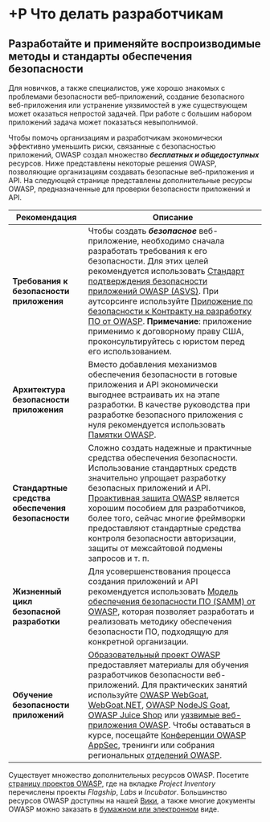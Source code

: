 # +Р Что делать разработчикам

## Разработайте и применяйте воспроизводимые методы и стандарты обеспечения безопасности

Для новичков, а также специалистов, уже хорошо знакомых с проблемами безопасности веб-приложений, создание безопасного веб-приложения или устранение уязвимостей в уже существующем может оказаться непростой задачей. При работе с большим набором приложений задача может показаться невыполнимой.

Чтобы помочь организациям и разработчикам экономически эффективно уменьшить риски, связанные с безопасностью приложений, OWASP создал множество ***бесплатных и общедоступных*** ресурсов. Ниже представлены некоторые решения OWASP, позволяющие организациям создавать безопасные веб-приложения и API. На следующей странице представлены дополнительные ресурсы OWASP, предназначенные для проверки безопасности приложений и API.

| Рекомендация | Описание |
| --- | --- |
|**Требования к безопасности приложения** | Чтобы создать ***безопасное*** веб-приложение, необходимо сначала разработать требования к его безопасности. Для этих целей рекомендуется использовать [Стандарт подтверждения безопасности приложений OWASP (ASVS)](https://www.owasp.org/index.php/ASVS). При аутсорсинге используйте [Приложение по безопасности к Контракту на разработку ПО от OWASP](https://www.owasp.org/index.php/OWASP_Secure_Software_Contract_Annex). **Примечание**: приложение применимо к договорному праву США, проконсультируйтесь с юристом перед его использованием. |
| **Архитектура безопасности приложения** | Вместо добавления механизмов обеспечения безопасности в готовые приложения и API экономически выгоднее встраивать их на этапе разработки. В качестве руководства при разработке безопасного приложения с нуля рекомендуется использовать [Памятки OWASP](https://www.owasp.org/index.php/OWASP_Cheat_Sheet_Series). | 
| **Стандартные средства обеспечения безопасности** | Сложно создать надежные и практичные средства обеспечения безопасности. Использование стандартных средств значительно упрощает разработку безопасных приложений и API.  [Проактивная защита OWASP](https://www.owasp.org/index.php/OWASP_Proactive_Controls) является хорошим пособием для разработчиков, более того, сейчас многие фреймворки предоставляют стандартные средства контроля безопасности авторизации, защиты от межсайтовой подмены запросов и т. п. |
| **Жизненный цикл безопасной разработки** | Для усовершенствования процесса создания приложений и API рекомендуется использовать [Модель обеспечения безопасности ПО (SAMM) от OWASP](https://www.owasp.org/index.php/OWASP_SAMM_Project), которая позволяет разработать и реализовать методику обеспечения безопасности ПО, подходящую для конкретной организации. |
| **Обучение безопасности приложений** | [Образовательный проект OWASP](https://www.owasp.org/index.php/Category:OWASP_Education_Project) предоставляет материалы для обучения разработчиков безопасности веб-приложений. Для практических занятий используйте [OWASP WebGoat](https://www.owasp.org/index.php/WebGoat), [WebGoat.NET](https://www.owasp.org/index.php/Category:OWASP_WebGoat.NET),  [OWASP NodeJS Goat](https://www.owasp.org/index.php/OWASP_Node_js_Goat_Project), [OWASP Juice Shop](https://www.owasp.org/index.php/OWASP_Juice_Shop_Project) или [уязвимые веб-приложения OWASP](https://www.owasp.org/index.php/OWASP_Broken_Web_Applications_Project). Чтобы оставаться в курсе, посещайте [Конференции OWASP AppSec](https://www.owasp.org/index.php/Category:OWASP_AppSec_Conference), тренинги или собрания региональных [отделений OWASP](https://www.owasp.org/index.php/Category:OWASP_Chapter). |

Существует множество дополнительных ресурсов OWASP. Посетите [страницу проектов OWASP](https://www.owasp.org/index.php/Category:OWASP_Project), где на вкладке *Project Inventory* перечислены проекты *Flagship*, *Labs* и *Incubator*. Большинство ресурсов OWASP доступны на нашей [Вики](https://www.owasp.org/), а также многие документы OWASP можно заказать в [бумажном или электронном](https://stores.lulu.com/owasp) виде.